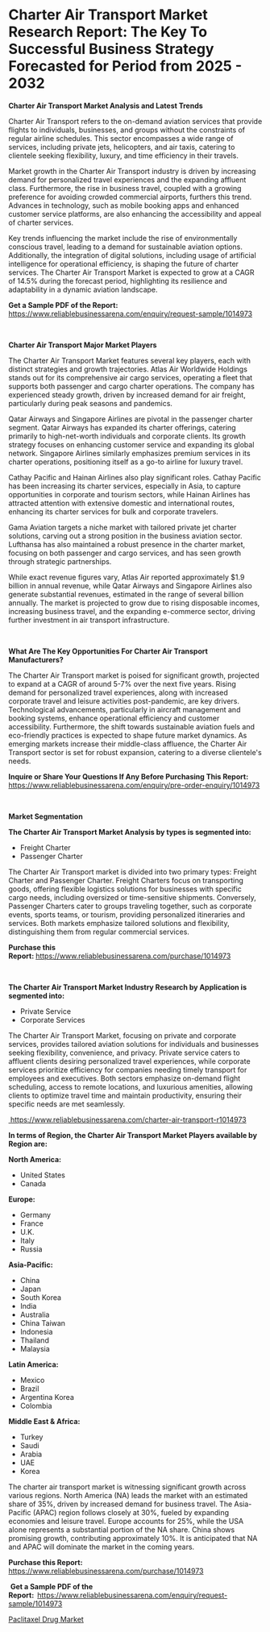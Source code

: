 <p><h1>Charter Air Transport Market Research Report: The Key To Successful Business Strategy Forecasted for Period from 2025 - 2032</h1></p><p><strong>Charter Air Transport Market Analysis and Latest Trends</strong></p>
<p><p>Charter Air Transport refers to the on-demand aviation services that provide flights to individuals, businesses, and groups without the constraints of regular airline schedules. This sector encompasses a wide range of services, including private jets, helicopters, and air taxis, catering to clientele seeking flexibility, luxury, and time efficiency in their travels.</p><p>Market growth in the Charter Air Transport industry is driven by increasing demand for personalized travel experiences and the expanding affluent class. Furthermore, the rise in business travel, coupled with a growing preference for avoiding crowded commercial airports, furthers this trend. Advances in technology, such as mobile booking apps and enhanced customer service platforms, are also enhancing the accessibility and appeal of charter services.</p><p>Key trends influencing the market include the rise of environmentally conscious travel, leading to a demand for sustainable aviation options. Additionally, the integration of digital solutions, including usage of artificial intelligence for operational efficiency, is shaping the future of charter services. The Charter Air Transport Market is expected to grow at a CAGR of 14.5% during the forecast period, highlighting its resilience and adaptability in a dynamic aviation landscape.</p></p>
<p><strong>Get a Sample PDF of the Report:&nbsp;</strong> <a href="https://www.reliablebusinessarena.com/enquiry/request-sample/1014973?utm_campaign=3181&utm_medium=2&utm_source=Github&utm_content=ia&utm_term=06032025&utm_id=charter-air-transport">https://www.reliablebusinessarena.com/enquiry/request-sample/1014973</a></p>
<p>&nbsp;</p>
<p><strong>Charter Air Transport Major Market Players</strong></p>
<p><p>The Charter Air Transport Market features several key players, each with distinct strategies and growth trajectories. Atlas Air Worldwide Holdings stands out for its comprehensive air cargo services, operating a fleet that supports both passenger and cargo charter operations. The company has experienced steady growth, driven by increased demand for air freight, particularly during peak seasons and pandemics.</p><p>Qatar Airways and Singapore Airlines are pivotal in the passenger charter segment. Qatar Airways has expanded its charter offerings, catering primarily to high-net-worth individuals and corporate clients. Its growth strategy focuses on enhancing customer service and expanding its global network. Singapore Airlines similarly emphasizes premium services in its charter operations, positioning itself as a go-to airline for luxury travel.</p><p>Cathay Pacific and Hainan Airlines also play significant roles. Cathay Pacific has been increasing its charter services, especially in Asia, to capture opportunities in corporate and tourism sectors, while Hainan Airlines has attracted attention with extensive domestic and international routes, enhancing its charter services for bulk and corporate travelers.</p><p>Gama Aviation targets a niche market with tailored private jet charter solutions, carving out a strong position in the business aviation sector. Lufthansa has also maintained a robust presence in the charter market, focusing on both passenger and cargo services, and has seen growth through strategic partnerships.</p><p>While exact revenue figures vary, Atlas Air reported approximately $1.9 billion in annual revenue, while Qatar Airways and Singapore Airlines also generate substantial revenues, estimated in the range of several billion annually. The market is projected to grow due to rising disposable incomes, increasing business travel, and the expanding e-commerce sector, driving further investment in air transport infrastructure.</p></p>
<p>&nbsp;</p>
<p><strong>What Are The Key Opportunities For Charter Air Transport Manufacturers?</strong></p>
<p><p>The Charter Air Transport market is poised for significant growth, projected to expand at a CAGR of around 5-7% over the next five years. Rising demand for personalized travel experiences, along with increased corporate travel and leisure activities post-pandemic, are key drivers. Technological advancements, particularly in aircraft management and booking systems, enhance operational efficiency and customer accessibility. Furthermore, the shift towards sustainable aviation fuels and eco-friendly practices is expected to shape future market dynamics. As emerging markets increase their middle-class affluence, the Charter Air Transport sector is set for robust expansion, catering to a diverse clientele's needs.</p></p>
<p><strong>Inquire or Share Your Questions If Any Before Purchasing This Report:</strong> <a href="https://www.reliablebusinessarena.com/enquiry/pre-order-enquiry/1014973?utm_campaign=3181&utm_medium=2&utm_source=Github&utm_content=ia&utm_term=06032025&utm_id=charter-air-transport">https://www.reliablebusinessarena.com/enquiry/pre-order-enquiry/1014973</a></p>
<p>&nbsp;</p>
<p><strong>Market Segmentation</strong></p>
<p><strong>The Charter Air Transport Market Analysis by types is segmented into:</strong></p>
<p><ul><li>Freight Charter</li><li>Passenger Charter</li></ul></p>
<p><p>The Charter Air Transport market is divided into two primary types: Freight Charter and Passenger Charter. Freight Charters focus on transporting goods, offering flexible logistics solutions for businesses with specific cargo needs, including oversized or time-sensitive shipments. Conversely, Passenger Charters cater to groups traveling together, such as corporate events, sports teams, or tourism, providing personalized itineraries and services. Both markets emphasize tailored solutions and flexibility, distinguishing them from regular commercial services.</p></p>
<p><strong>Purchase this Report:&nbsp;</strong><a href="https://www.reliablebusinessarena.com/purchase/1014973?utm_campaign=3181&utm_medium=2&utm_source=Github&utm_content=ia&utm_term=06032025&utm_id=charter-air-transport">https://www.reliablebusinessarena.com/purchase/1014973</a></p>
<p>&nbsp;</p>
<p><strong>The Charter Air Transport Market Industry Research by Application is segmented into:</strong></p>
<p><ul><li>Private Service</li><li>Corporate Services</li></ul></p>
<p><p>The Charter Air Transport Market, focusing on private and corporate services, provides tailored aviation solutions for individuals and businesses seeking flexibility, convenience, and privacy. Private service caters to affluent clients desiring personalized travel experiences, while corporate services prioritize efficiency for companies needing timely transport for employees and executives. Both sectors emphasize on-demand flight scheduling, access to remote locations, and luxurious amenities, allowing clients to optimize travel time and maintain productivity, ensuring their specific needs are met seamlessly.</p></p>
<p><a href="https://www.reliablebusinessarena.com/charter-air-transport-r1014973?utm_campaign=3181&utm_medium=2&utm_source=Github&utm_content=ia&utm_term=06032025&utm_id=charter-air-transport">&nbsp;https://www.reliablebusinessarena.com/charter-air-transport-r1014973</a></p>
<p><strong>In terms of Region, the Charter Air Transport Market Players available by Region are:</strong></p>
<p>
    <p> <strong> North America: </strong>
        <ul>
            <li>United States</li>
            <li>Canada</li>
        </ul>
        </p> 
    <p> <strong> Europe: </strong>
        <ul>
            <li>Germany</li>
            <li>France</li>
            <li>U.K.</li>
            <li>Italy</li>
            <li>Russia</li>
        </ul>
        </p> 
    <p> <strong> Asia-Pacific: </strong>
        <ul>
            <li>China</li>
            <li>Japan</li>
            <li>South Korea</li>
            <li>India</li>
            <li>Australia</li>
            <li>China Taiwan</li>
            <li>Indonesia</li>
            <li>Thailand</li>
            <li>Malaysia</li>
        </ul>
        </p> 
    <p> <strong> Latin America: </strong>
        <ul>
            <li>Mexico</li>
            <li>Brazil</li>
            <li>Argentina Korea</li>
            <li>Colombia</li>
        </ul>
        </p> 
    <p> <strong> Middle East & Africa: </strong>
        <ul>
            <li>Turkey</li>
            <li>Saudi</li>
            <li>Arabia</li>
            <li>UAE</li>
            <li>Korea</li>
        </ul>
    </p>
    </p>
<p><p>The charter air transport market is witnessing significant growth across various regions. North America (NA) leads the market with an estimated share of 35%, driven by increased demand for business travel. The Asia-Pacific (APAC) region follows closely at 30%, fueled by expanding economies and leisure travel. Europe accounts for 25%, while the USA alone represents a substantial portion of the NA share. China shows promising growth, contributing approximately 10%. It is anticipated that NA and APAC will dominate the market in the coming years.</p></p>
<p><strong>Purchase this Report: </strong><a href="https://www.reliablebusinessarena.com/purchase/1014973?utm_campaign=3181&utm_medium=2&utm_source=Github&utm_content=ia&utm_term=06032025&utm_id=charter-air-transport">https://www.reliablebusinessarena.com/purchase/1014973</a></p>
<p>&nbsp;<strong>Get a Sample PDF of the Report:&nbsp;&nbsp;</strong><a href="https://www.reliablebusinessarena.com/enquiry/request-sample/1014973?utm_campaign=3181&utm_medium=2&utm_source=Github&utm_content=ia&utm_term=06032025&utm_id=charter-air-transport">https://www.reliablebusinessarena.com/enquiry/request-sample/1014973</a></p>
<p><strong></strong></p>
<p><p><a href="https://github.com/jolinolooman/Market-Research-Report-List-1/blob/main/paclitaxel-drug-market.md?utm_campaign=3181&utm_medium=2&utm_source=Github&utm_content=ia&utm_term=06032025&utm_id=charter-air-transport">Paclitaxel Drug Market</a></p></p>